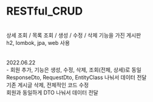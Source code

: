 # RESTful_CRUD
<br>
상세 조회 / 목록 조회 / 생성 / 수정 / 삭제 기능을 가진 게시판
<br>
h2, lombok, jpa, web 사용
</br>
</br>
<br>
2022.06.22
<br>
- 회원 추가, 기능은 생성, 수정, 삭제, 조회(전체, 상세)로 동일
<br>
ResponseDto, RequestDto, EntityClass 나눠서 데이터 전달
<br>
기존 게시글 삭제, 전체적인 코드 수정
<br>
회원과 동일하게 DTO 나눠서 데이터 전달

